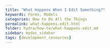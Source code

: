 ```yaml
---
title: "What Happens When I Edit Something?"
keywords: Forms, Models
categories: How to Do All the Things
permalink: what-happens-edit.html
folder: hydra/how-to/what-happens-edit.md
sidebar: mydoc_sidebar
tags: [development_resources]
---
```

